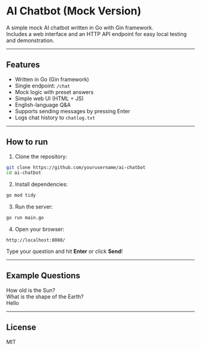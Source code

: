 # AI Chatbot (Mock Version)

A simple mock AI chatbot written in Go with Gin framework.  
Includes a web interface and an HTTP API endpoint for easy local testing and demonstration.

---

## Features

- Written in Go (Gin framework)
- Single endpoint: `/chat`
- Mock logic with preset answers
- Simple web UI (HTML + JS)
- English-language Q&A
- Supports sending messages by pressing Enter
- Logs chat history to `chatlog.txt`


---

## How to run

1. Clone the repository:

```bash
git clone https://github.com/yourusername/ai-chatbot
cd ai-chatbot
```

2. Install dependencies:

```bash
go mod tidy
```

3. Run the server:

```bash
go run main.go
```

4. Open your browser:

```
http://localhost:8080/
```

Type your question and hit **Enter** or click **Send**!

---

## Example Questions

How old is the Sun?  
What is the shape of the Earth?  
Hello  

---

## License

MIT